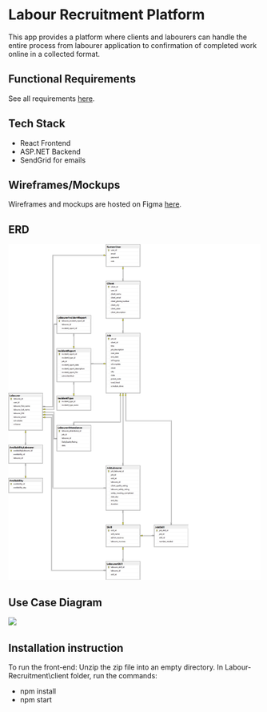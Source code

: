# Labour Recruitment Platform
This app provides a platform where clients and labourers can handle the entire process from labourer application to confirmation of
completed work online in a collected format.

## Functional Requirements
See all requirements [here](https://github.com/mingwang168/Labour-Recruitment/wiki/Functional-Requirements-List).

## Tech Stack
* React Frontend
* ASP.NET Backend
* SendGrid for emails

## Wireframes/Mockups
Wireframes and mockups are hosted on Figma [here](https://www.figma.com/file/uSwmbKRANUn3rPjZvSqXrd/Labourer-Recruitment-App?node-id=39%3A87).

## ERD
<img src="erd.jpg">

## Use Case Diagram
<img src="ucd.png">

##  Installation instruction
To run the front-end:
Unzip the zip file into an empty directory.
In Labour-Recruitment\client folder, run the commands: 
* npm install
* npm start
